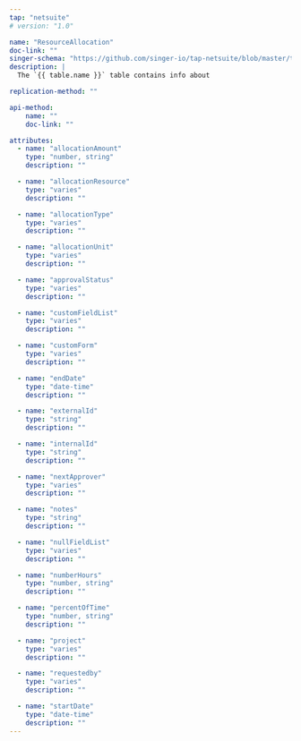```yaml
---
tap: "netsuite"
# version: "1.0"

name: "ResourceAllocation"
doc-link: ""
singer-schema: "https://github.com/singer-io/tap-netsuite/blob/master/tap_netsuite/schemas/ResourceAllocation.json"
description: |
  The `{{ table.name }}` table contains info about 

replication-method: ""

api-method:
    name: ""
    doc-link: ""

attributes:
  - name: "allocationAmount"
    type: "number, string"
    description: ""

  - name: "allocationResource"
    type: "varies"
    description: ""

  - name: "allocationType"
    type: "varies"
    description: ""

  - name: "allocationUnit"
    type: "varies"
    description: ""

  - name: "approvalStatus"
    type: "varies"
    description: ""

  - name: "customFieldList"
    type: "varies"
    description: ""

  - name: "customForm"
    type: "varies"
    description: ""

  - name: "endDate"
    type: "date-time"
    description: ""

  - name: "externalId"
    type: "string"
    description: ""

  - name: "internalId"
    type: "string"
    description: ""

  - name: "nextApprover"
    type: "varies"
    description: ""

  - name: "notes"
    type: "string"
    description: ""

  - name: "nullFieldList"
    type: "varies"
    description: ""

  - name: "numberHours"
    type: "number, string"
    description: ""

  - name: "percentOfTime"
    type: "number, string"
    description: ""

  - name: "project"
    type: "varies"
    description: ""

  - name: "requestedby"
    type: "varies"
    description: ""

  - name: "startDate"
    type: "date-time"
    description: ""
---
```

